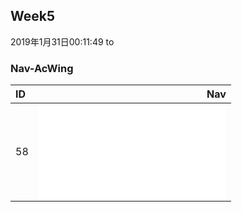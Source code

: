 ## Week5
2019年1月31日00:11:49 to

### Nav-AcWing
| ID   |                                Nav                                           |
| :----| ----------------------------------------------------------------------------:|
| 58   | ![printMinNumber](2/printMinNumber.md)                                       |
